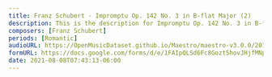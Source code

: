 ```yaml
---
title: Franz Schubert - Impromptu Op. 142 No. 3 in B-flat Major (2)
description: This is the description for Impromptu Op. 142 No. 3 in B-flat Major by Franz Schubert
composers: [Franz Schubert]
periods: [Romantic]
audioURL: https://OpenMusicDataset.github.io/Maestro/maestro-v3.0.0/2015/MIDI-Unprocessed_R2_D1-2-3-6-7-8-11_mid--AUDIO-from_mp3_07_R2_2015_wav--3.midi
formURL: https://docs.google.com/forms/d/e/1FAIpQLSd6Fc8Gozt5hovJHjfMNpOAI2fNO2_IUOQrf2H2dIC_Ydyusg/viewform
date: 2021-08-08T07:43:13-06:00
---
```

